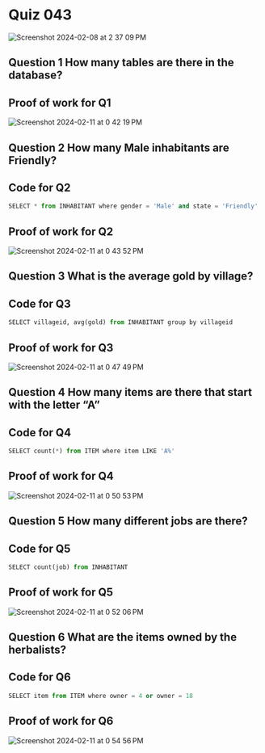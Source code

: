 # Quiz 043

<img width="max" alt="Screenshot 2024-02-08 at 2 37 09 PM" src="https://github.com/hasmhib/unit3-2024/assets/142870448/fc9b8628-2d5f-4db0-a3b9-b4fa6c87efb6">

## Question 1 How many tables are there in the database?

## Proof of work for Q1
<img width="max" alt="Screenshot 2024-02-11 at 0 42 19 PM" src="https://github.com/hasmhib/unit3-2024/assets/142870448/3ae20b85-e4fb-4602-bc0a-36af81c38904">


## Question 2 How many Male inhabitants are Friendly?

## Code for Q2

```py
SELECT * from INHABITANT where gender = 'Male' and state = 'Friendly'
```

## Proof of work for Q2
<img width="max" alt="Screenshot 2024-02-11 at 0 43 52 PM" src="https://github.com/hasmhib/unit3-2024/assets/142870448/b6b3b8e5-df31-41c6-b49d-2ebab48c28b3">


## Question 3 What is the average gold by village?

## Code for Q3

```py
SELECT villageid, avg(gold) from INHABITANT group by villageid
```

## Proof of work for Q3
<img width="max" alt="Screenshot 2024-02-11 at 0 47 49 PM" src="https://github.com/hasmhib/unit3-2024/assets/142870448/10e55292-dcd3-402d-9db3-984801548e51">

## Question 4 How many items are there that start with the letter “A”

## Code for Q4

```py
SELECT count(*) from ITEM where item LIKE 'A%'
```

## Proof of work for Q4
<img width="max" alt="Screenshot 2024-02-11 at 0 50 53 PM" src="https://github.com/hasmhib/unit3-2024/assets/142870448/3d53e4b0-5081-4bea-aef0-f050390759c7">


## Question 5 How many different jobs are there? 

## Code for Q5

```py
SELECT count(job) from INHABITANT
```

## Proof of work for Q5
<img width="max" alt="Screenshot 2024-02-11 at 0 52 06 PM" src="https://github.com/hasmhib/unit3-2024/assets/142870448/d26e062a-f813-456b-aec5-a1c882407ce9">


## Question 6 What are the items owned by the herbalists?

## Code for Q6

```py
SELECT item from ITEM where owner = 4 or owner = 18
```

## Proof of work for Q6
<img width="max" alt="Screenshot 2024-02-11 at 0 54 56 PM" src="https://github.com/hasmhib/unit3-2024/assets/142870448/b2da4228-4573-4462-acf5-da9292fab918">


